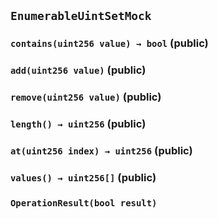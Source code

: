 ## `EnumerableUintSetMock`






### `contains(uint256 value) → bool` (public)





### `add(uint256 value)` (public)





### `remove(uint256 value)` (public)





### `length() → uint256` (public)





### `at(uint256 index) → uint256` (public)





### `values() → uint256[]` (public)






### `OperationResult(bool result)`







